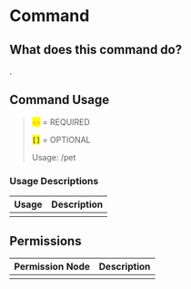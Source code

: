# Command

## What does this command do?

.

## Command Usage

> <mark style="color:orange;">`<>`</mark> = REQUIRED
>
> <mark style="color:blue;">`[]`</mark> = OPTIONAL
>
> Usage: /pet

### Usage Descriptions

| Usage | Description |
| ----- | ----------- |
|       |             |

## Permissions

| Permission Node | Description |
| --------------- | ----------- |
|                 |             |
